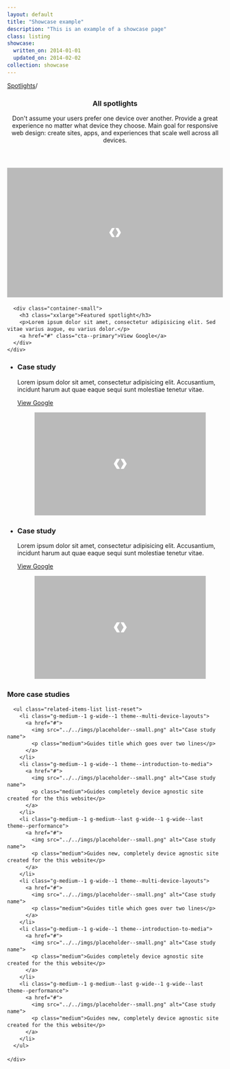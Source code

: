```yaml
---
layout: default
title: "Showcase example"
description: "This is an example of a showcase page"
class: listing
showcase:
  written_on: 2014-01-01
  updated_on: 2014-02-02
collection: showcase
---
```


<div class="page-header">
  <div class="container">
    <nav class="breadcrumbs">
      <p>
        <a href="/spotlights/index.html" title="Spotlights">Spotlights</a>/
      </p>
    </nav>
    <header class="clear">
      <h3 class="xxlarge">All spotlights</h3>
      <div class="divider">
        <span class="themed divider-icon"></span>
      </div>
      <p class="page-header__excerpt g-medium--2 g-wide--3 g--centered">Don't assume your users prefer one device over another. Provide a great experience no matter what device they choose. Main goal for responsive web design: create sites, apps, and experiences that scale well across all devices.</p>
    </header>
  </div>
</div>

<div class="featured-spotlight">
  <div class="container-medium">
    <div class="featured-spotlight__container g--pull-half">
      <div class="featured-spotlight__img">
        <img src="../../imgs/placeholder--wide.png" alt="image exemple">
      </div>

      <div class="container-small">
        <h3 class="xxlarge">Featured spotlight</h3>
        <p>Lorem ipsum dolor sit amet, consectetur adipisicing elit. Sed vitae varius augue, eu varius dolor.</p>
        <a href="#" class="cta--primary">View Google</a>
      </div>
    </div>
  </div>
</div>

<div class="featured-section">
  <div class="container-medium">
    <ul class="featured-list">
      <li class="featured-list__item clear">
        <div class="container-small">
          <div class="featured-list__content g--half">
            <h3>Case study</h3>
            <p>Lorem ipsum dolor sit amet, consectetur adipisicing elit. Accusantium, incidunt harum aut quae eaque sequi sunt molestiae tenetur vitae.</p>
            <a href="#" class="cta--primary">View Google</a>
          </div>
          <figure class="featured-list__img-wrapper g--half g--last">
            <img src="../../imgs/placeholder--medium.png" alt="image exemple">
          </figure>
        </div>
      </li>
      <div class="divider divider--fluid divider--spaced">
        <span class="divider-icon divider-icon--secondary"></span>
      </div>
      <li class="featured-list__item clear">
        <div class="container-small">
          <div class="featured-list__content g--half">
            <h3>Case study</h3>
            <p>Lorem ipsum dolor sit amet, consectetur adipisicing elit. Accusantium, incidunt harum aut quae eaque sequi sunt molestiae tenetur vitae.</p>
            <a href="#" class="cta--primary">View Google</a>
          </div>
          <figure class="featured-list__img-wrapper g--half g--last">
            <img src="../../imgs/placeholder--medium.png" alt="image exemple">
          </figure>
        </div>
      </li>
    </ul>
  </div>
</div>

<div class="container">

  <div class="related-items clear">
    <h3 class="related-items__title g-wide--1 g-medium--full">More case studies</h3>
    <div class="related-items__section clear">

      <ul class="related-items-list list-reset">
        <li class="g-medium--1 g-wide--1 theme--multi-device-layouts">
          <a href="#">
            <img src="../../imgs/placeholder--small.png" alt="Case study name">
            <p class="medium">Guides title which goes over two lines</p>
          </a>
        </li>
        <li class="g-medium--1 g-wide--1 theme--introduction-to-media">
          <a href="#">
            <img src="../../imgs/placeholder--small.png" alt="Case study name">
            <p class="medium">Guides completely device agnostic site created for the this website</p>
          </a>
        </li>
        <li class="g-medium--1 g-medium--last g-wide--1 g-wide--last theme--performance">
          <a href="#">
            <img src="../../imgs/placeholder--small.png" alt="Case study name">
            <p class="medium">Guides new, completely device agnostic site created for the this website</p>
          </a>
        </li>
        <li class="g-medium--1 g-wide--1 theme--multi-device-layouts">
          <a href="#">
            <img src="../../imgs/placeholder--small.png" alt="Case study name">
            <p class="medium">Guides title which goes over two lines</p>
          </a>
        </li>
        <li class="g-medium--1 g-wide--1 theme--introduction-to-media">
          <a href="#">
            <img src="../../imgs/placeholder--small.png" alt="Case study name">
            <p class="medium">Guides completely device agnostic site created for the this website</p>
          </a>
        </li>
        <li class="g-medium--1 g-medium--last g-wide--1 g-wide--last theme--performance">
          <a href="#">
            <img src="../../imgs/placeholder--small.png" alt="Case study name">
            <p class="medium">Guides new, completely device agnostic site created for the this website</p>
          </a>
        </li>
      </ul>

    </div>
  </div>

</div>
